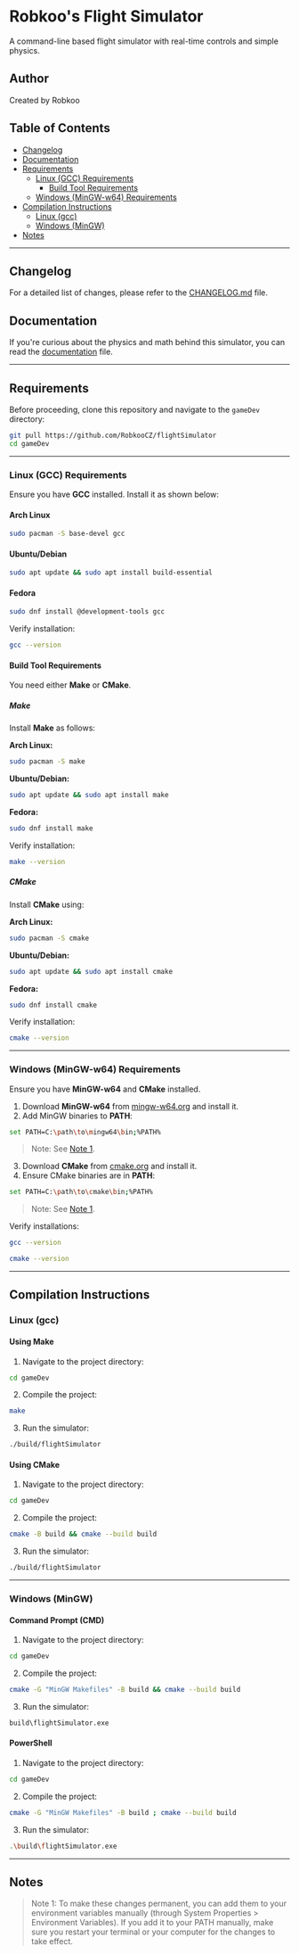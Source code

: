 # Robkoo's Flight Simulator

A command-line based flight simulator with real-time controls and simple physics.

## Author

Created by Robkoo

## Table of Contents

- [Changelog](#changelog)
- [Documentation](#documentation)
- [Requirements](#requirements)
    - [Linux (GCC) Requirements](#linux-gcc-requirements)
        - [Build Tool Requirements](#build-tool-requirements)
    - [Windows (MinGW-w64) Requirements](#windows-mingw-w64-requirements)
- [Compilation Instructions](#compilation-instructions)
    - [Linux (gcc)](#linux-gcc)
    - [Windows (MinGW)](#windows-mingw)
- [Notes](#notes)

---

## Changelog

For a detailed list of changes, please refer to the [CHANGELOG.md](CHANGELOG.md) file.

## Documentation

If you're curious about the physics and math behind this simulator, you can read the [documentation](DOCUMENTATION.md) file.

---

## Requirements

Before proceeding, clone this repository and navigate to the `gameDev` directory:

```sh
git pull https://github.com/RobkooCZ/flightSimulator
cd gameDev
```

---

### Linux (GCC) Requirements

Ensure you have **GCC** installed. Install it as shown below:

#### Arch Linux
```sh
sudo pacman -S base-devel gcc
```

#### Ubuntu/Debian
```sh
sudo apt update && sudo apt install build-essential
```

#### Fedora
```sh
sudo dnf install @development-tools gcc
```

Verify installation:
```sh
gcc --version
```

#### Build Tool Requirements

You need either **Make** or **CMake**.

##### Make

Install **Make** as follows:

**Arch Linux:**
```sh
sudo pacman -S make
```

**Ubuntu/Debian:**
```sh
sudo apt update && sudo apt install make
```

**Fedora:**
```sh
sudo dnf install make
```

Verify installation:
```sh
make --version
```

##### CMake

Install **CMake** using:

**Arch Linux:**
```sh
sudo pacman -S cmake
```

**Ubuntu/Debian:**
```sh
sudo apt update && sudo apt install cmake
```

**Fedora:**
```sh
sudo dnf install cmake
```

Verify installation:
```sh
cmake --version
```

---

### Windows (MinGW-w64) Requirements

Ensure you have **MinGW-w64** and **CMake** installed.

1. Download **MinGW-w64** from [mingw-w64.org](https://www.mingw-w64.org/downloads/) and install it.
2. Add MinGW binaries to **PATH**:
```sh
set PATH=C:\path\to\mingw64\bin;%PATH%
```
> Note: See [Note 1](#note-1).
3. Download **CMake** from [cmake.org](https://cmake.org/download/) and install it.
4. Ensure CMake binaries are in **PATH**:
```sh
set PATH=C:\path\to\cmake\bin;%PATH%
```
> Note: See [Note 1](#note-1).

Verify installations:
```sh
gcc --version
```
```sh
cmake --version
```

---

## Compilation Instructions

### Linux (gcc)

#### Using Make

1. Navigate to the project directory:
```sh
cd gameDev
```
2. Compile the project:
```sh
make
```
3. Run the simulator:
```sh
./build/flightSimulator
```

#### Using CMake

1. Navigate to the project directory:
```sh
cd gameDev
```
2. Compile the project:
```sh
cmake -B build && cmake --build build
```
3. Run the simulator:
```sh
./build/flightSimulator
```

---

### Windows (MinGW)

#### Command Prompt (CMD)

1. Navigate to the project directory:
```sh
cd gameDev
```
2. Compile the project:
```sh
cmake -G "MinGW Makefiles" -B build && cmake --build build
```
3. Run the simulator:
```sh
build\flightSimulator.exe
```

#### PowerShell

1. Navigate to the project directory:
```sh
cd gameDev
```
2. Compile the project:
```sh
cmake -G "MinGW Makefiles" -B build ; cmake --build build
```
3. Run the simulator:
```sh
.\build\flightSimulator.exe
```

---

## Notes

<a name="note-1"></a>
> Note 1: To make these changes permanent, you can add them to your environment variables manually (through System Properties > Environment Variables). If you add it to your PATH manually, make sure you restart your terminal or your computer for the changes to take effect.